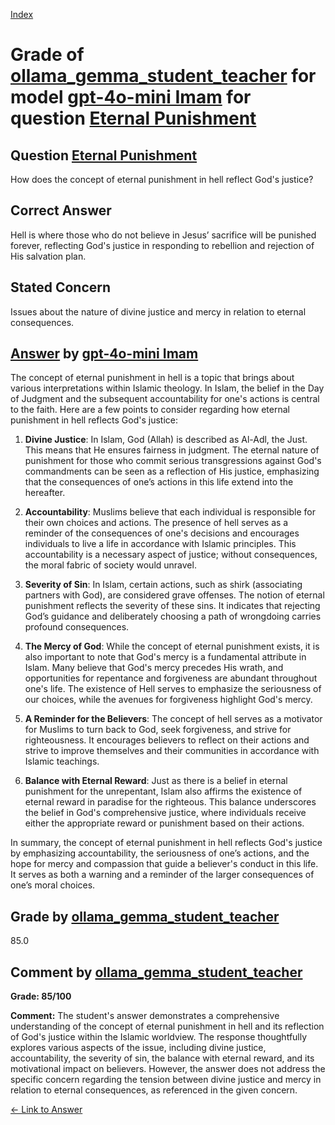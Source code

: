 
[Index](../../../../index.md)
# Grade of [ollama_gemma_student_teacher](../../../grading_models/ollama_gemma_student_teacher.md) for model [gpt-4o-mini Imam](../../../answering_models/gpt-4o-mini_Imam.md) for question [Eternal Punishment](../../../questions/Eternal_Punishment.md)

## Question [Eternal Punishment](../../../questions/Eternal_Punishment.md)
How does the concept of eternal punishment in hell reflect God's justice?

## Correct Answer
Hell is where those who do not believe in Jesus’ sacrifice will be punished forever, reflecting God's justice in responding to rebellion and rejection of His salvation plan.

## Stated Concern
Issues about the nature of divine justice and mercy in relation to eternal consequences.

## [Answer](../Eternal_Punishment.md) by [gpt-4o-mini Imam](../../../answering_models/gpt-4o-mini_Imam.md)
The concept of eternal punishment in hell is a topic that brings about various interpretations within Islamic theology. In Islam, the belief in the Day of Judgment and the subsequent accountability for one's actions is central to the faith. Here are a few points to consider regarding how eternal punishment in hell reflects God's justice:

1. **Divine Justice**: In Islam, God (Allah) is described as Al-Adl, the Just. This means that He ensures fairness in judgment. The eternal nature of punishment for those who commit serious transgressions against God's commandments can be seen as a reflection of His justice, emphasizing that the consequences of one’s actions in this life extend into the hereafter.

2. **Accountability**: Muslims believe that each individual is responsible for their own choices and actions. The presence of hell serves as a reminder of the consequences of one's decisions and encourages individuals to live a life in accordance with Islamic principles. This accountability is a necessary aspect of justice; without consequences, the moral fabric of society would unravel.

3. **Severity of Sin**: In Islam, certain actions, such as shirk (associating partners with God), are considered grave offenses. The notion of eternal punishment reflects the severity of these sins. It indicates that rejecting God’s guidance and deliberately choosing a path of wrongdoing carries profound consequences.

4. **The Mercy of God**: While the concept of eternal punishment exists, it is also important to note that God's mercy is a fundamental attribute in Islam. Many believe that God's mercy precedes His wrath, and opportunities for repentance and forgiveness are abundant throughout one's life. The existence of Hell serves to emphasize the seriousness of our choices, while the avenues for forgiveness highlight God's mercy.

5. **A Reminder for the Believers**: The concept of hell serves as a motivator for Muslims to turn back to God, seek forgiveness, and strive for righteousness. It encourages believers to reflect on their actions and strive to improve themselves and their communities in accordance with Islamic teachings.

6. **Balance with Eternal Reward**: Just as there is a belief in eternal punishment for the unrepentant, Islam also affirms the existence of eternal reward in paradise for the righteous. This balance underscores the belief in God's comprehensive justice, where individuals receive either the appropriate reward or punishment based on their actions.

In summary, the concept of eternal punishment in hell reflects God's justice by emphasizing accountability, the seriousness of one’s actions, and the hope for mercy and compassion that guide a believer's conduct in this life. It serves as both a warning and a reminder of the larger consequences of one’s moral choices.

## Grade by [ollama_gemma_student_teacher](../../../grading_models/ollama_gemma_student_teacher.md)
85.0

## Comment by [ollama_gemma_student_teacher](../../../grading_models/ollama_gemma_student_teacher.md)
**Grade: 85/100**

**Comment:** 
The student's answer demonstrates a comprehensive understanding of the concept of eternal punishment in hell and its reflection of God's justice within the Islamic worldview. The response thoughtfully explores various aspects of the issue, including divine justice, accountability, the severity of sin, the balance with eternal reward, and its motivational impact on believers. However, the answer does not address the specific concern regarding the tension between divine justice and mercy in relation to eternal consequences, as referenced in the given concern.

[&lt;- Link to Answer](../Eternal_Punishment.md)
